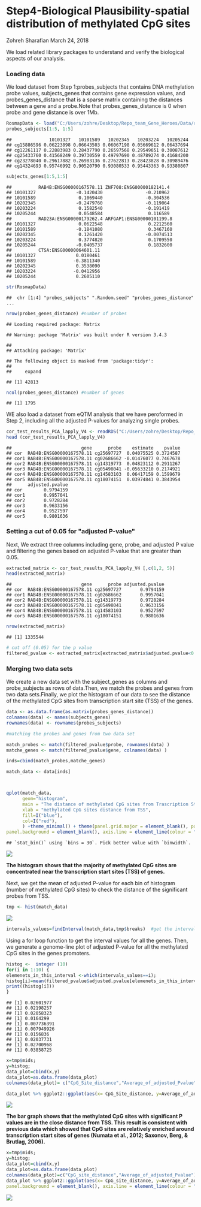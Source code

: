 Step4-Biological Plausibility-spatial distribution of methylated CpG sites
================
Zohreh Sharafian
March 24, 2018

We load related library packages to understand and verify the biological aspects of our analysis.

### Loading data

We load dataset from Step 1:probes\_subjects that contains DNA methylation probe values, subjects\_genes that contains gene expression values, and probes\_genes\_distance that is a sparse matrix containing the distances between a gene and a probe.Note that probes\_genes\_distance is 0 when probe and gene distance is over 1Mb.

``` r
RosmapData <- load("C:/Users/zohre/Desktop/Repo_team_Gene_Heroes/Data/rosmap_postprocV2.RData")
probes_subjects[1:5, 1:5]
```

    ##              10101327   10101589   10202345   10203224   10205244
    ## cg15886596 0.06223898 0.06643503 0.06067198 0.05669612 0.06437694
    ## cg12261117 0.22883983 0.28437790 0.26597568 0.29549651 0.30087612
    ## cg25433760 0.41568249 0.39730559 0.49797690 0.48789274 0.41684200
    ## cg23278040 0.29617882 0.26983136 0.27622813 0.28423828 0.30989476
    ## cg14324693 0.95746992 0.90520790 0.93080533 0.95443363 0.93380807

``` r
subjects_genes[1:5,1:5]
```

    ##          RAB4B:ENSG00000167578.11 ZNF708:ENSG00000182141.4
    ## 10101327               -0.1420430                -0.210962
    ## 10101589                0.1069440                -0.304536
    ## 10202345               -0.2479760                -0.119064
    ## 10203224                0.1582540                -0.191419
    ## 10205244                0.0548584                 0.116589
    ##          RAD23A:ENSG00000179262.4 ARFGAP1:ENSG00000101199.8
    ## 10101327                0.0622548                 0.2212560
    ## 10101589               -0.1841080                 0.3467160
    ## 10202345                0.1261420                -0.0074513
    ## 10203224                0.3774820                 0.1709550
    ## 10205244               -0.0405737                 0.1832600
    ##          CTSA:ENSG00000064601.11
    ## 10101327               0.0180461
    ## 10101589              -0.3811340
    ## 10202345               0.3538090
    ## 10203224              -0.0412956
    ## 10205244               0.2605110

``` r
str(RosmapData)
```

    ##  chr [1:4] "probes_subjects" ".Random.seed" "probes_genes_distance" ...

``` r
nrow(probes_genes_distance) #number of probes
```

    ## Loading required package: Matrix

    ## Warning: package 'Matrix' was built under R version 3.4.3

    ## 
    ## Attaching package: 'Matrix'

    ## The following object is masked from 'package:tidyr':
    ## 
    ##     expand

    ## [1] 42813

``` r
ncol(probes_genes_distance) #number of genes
```

    ## [1] 1795

WE also load a dataset from eQTM analysis that we have peroformed in Step 2, including all the adjusted P-values for analyzing single probes.

``` r
cor_test_results_PCA_lapply_V4 <- readRDS("C:/Users/zohre/Desktop/Repo_team_Gene_Heroes/Data/cor_test_results_PCA_lapply_V4.rds")
head (cor_test_results_PCA_lapply_V4)
```

    ##                          gene      probe    estimate    pvalue
    ## cor  RAB4B:ENSG00000167578.11 cg25697727  0.04075525 0.3724587
    ## cor1 RAB4B:ENSG00000167578.11 cg02686662 -0.01476077 0.7467678
    ## cor2 RAB4B:ENSG00000167578.11 cg14319773  0.04823112 0.2911267
    ## cor3 RAB4B:ENSG00000167578.11 cg05498041 -0.05633210 0.2174921
    ## cor4 RAB4B:ENSG00000167578.11 cg14583103  0.06417159 0.1599679
    ## cor5 RAB4B:ENSG00000167578.11 cg18074151  0.03974841 0.3843954
    ##      adjusted.pvalue
    ## cor        0.9794159
    ## cor1       0.9957041
    ## cor2       0.9728284
    ## cor3       0.9633156
    ## cor4       0.9527597
    ## cor5       0.9801636

### Setting a cut of 0.05 for "adjusted P-value"

Next, We extract three columns including gene, probe, and adjusted P value and filtering the genes based on adjusted P-value that are greater than 0.05.

``` r
extracted_matrix <- cor_test_results_PCA_lapply_V4 [,c(1,2, 5)]
head(extracted_matrix)
```

    ##                          gene      probe adjusted.pvalue
    ## cor  RAB4B:ENSG00000167578.11 cg25697727       0.9794159
    ## cor1 RAB4B:ENSG00000167578.11 cg02686662       0.9957041
    ## cor2 RAB4B:ENSG00000167578.11 cg14319773       0.9728284
    ## cor3 RAB4B:ENSG00000167578.11 cg05498041       0.9633156
    ## cor4 RAB4B:ENSG00000167578.11 cg14583103       0.9527597
    ## cor5 RAB4B:ENSG00000167578.11 cg18074151       0.9801636

``` r
nrow(extracted_matrix)
```

    ## [1] 1335544

``` r
# cut off (0.05) for the p value
filtered_pvalue <- extracted_matrix[extracted_matrix$adjusted.pvalue<0.05,]
```

### Merging two data sets

We create a new data set with the subject\_genes as columns and probe\_subjects as rows of data.Then, we match the probes and genes from two data sets.Finally, we plot the histogram of our data to see the distance of the methylated CpG sites from transcription start site (TSS) of the genes.

``` r
data <- as.data.frame(as.matrix(probes_genes_distance))
colnames(data) <- names(subjects_genes)
rownames(data) <- rownames(probes_subjects)
```

``` r
#matching the probes and genes from two data set

match_probes <- match(filtered_pvalue$probe, rownames(data) )
matche_genes <- match(filtered_pvalue$gene, colnames(data) )

inds=cbind(match_probes,matche_genes)

match_data <- data[inds]



qplot(match_data,
      geom="histogram",
      main = "The distance of methylated CpG sites from Trascription Start Sites", 
      xlab = "methylated CpG sites distance from TSS",  
      fill=I("blue"), 
      col=I("red"), 
      ) +theme_minimal() + theme(panel.grid.major = element_blank(), panel.grid.minor = element_blank(),
panel.background = element_blank(), axis.line = element_line(colour = "black"))
```

    ## `stat_bin()` using `bins = 30`. Pick better value with `binwidth`.

![](step4-spatial_distribution_of_methylated_CpG_sites_files/figure-markdown_github/unnamed-chunk-6-1.png)

**The histogram shows that the majority of methylated CpG sites are concentrated near the transcription start sites (TSS) of genes.**

Next, we get the mean of adjusted P-value for each bin of histogram (number of methylated CpG sites) to check the distance of the significant probes from TSS.

``` r
tmp <- hist(match_data) 
```

![](step4-spatial_distribution_of_methylated_CpG_sites_files/figure-markdown_github/unnamed-chunk-7-1.png)

``` r
intervals_values=findInterval(match_data,tmp$breaks)  #get the interval values from the histogram
```

Using a for loop function to get the interval values for all the genes. Then, we generate a genome-line plot of adjusted P-value for all the methylated CpG sites in the genes promoters.

``` r
histog <-  integer (10)
for(i in 1:10) {
elemenets_in_this_interval <-which(intervals_values==i);
histog[i]=mean(filtered_pvalue$adjusted.pvalue[elemenets_in_this_interval])
print((histog[i]))
}
```

    ## [1] 0.02601977
    ## [1] 0.02198257
    ## [1] 0.02058323
    ## [1] 0.0164299
    ## [1] 0.007736391
    ## [1] 0.007949926
    ## [1] 0.0156836
    ## [1] 0.02037731
    ## [1] 0.02700968
    ## [1] 0.03858725

``` r
x=tmp$mids;
y=histog;
data_plot=cbind(x,y)
data_plot=as.data.frame(data_plot)
colnames(data_plot)= c("CpG_Site_distance","Average_of_adjusted_Pvalue")

data_plot %>% ggplot2::ggplot(aes(x= CpG_Site_distance, y=Average_of_adjusted_Pvalue)) +geom_line(color='steelblue', size=2 )+ ggtitle ("The distance of significant methylated CpG sites from TSS") + theme_minimal()
```

![](step4-spatial_distribution_of_methylated_CpG_sites_files/figure-markdown_github/unnamed-chunk-8-1.png)

**The bar graph shows that the methylated CpG sites with significant P values are in the close distance from TSS. This result is consistent with previous data which showed that CpG sites are relatively enriched around transcription start sites of genes (Numata et al., 2012; Saxonov, Berg, & Brutlag, 2006).**

``` r
x=tmp$mids;
y=histog;
data_plot=cbind(x,y)
data_plot=as.data.frame(data_plot)
colnames(data_plot)=c("CpG_site_distance","Average_of_adjusted_Pvalue")
data_plot %>% ggplot2::ggplot(aes(x= CpG_site_distance, y=Average_of_adjusted_Pvalue)) +geom_bar(stat="identity",fill="Green4")+ggtitle ("The distance of significant methylated CpG sites from TSS")+ theme_minimal()+theme_minimal() + theme(panel.grid.major = element_blank(), panel.grid.minor = element_blank(),
panel.background = element_blank(), axis.line = element_line(colour = "black"))
```

![](step4-spatial_distribution_of_methylated_CpG_sites_files/figure-markdown_github/unnamed-chunk-9-1.png)
